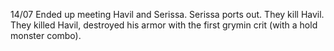14/07
Ended up meeting Havil and Serissa. Serissa ports out. They kill Havil.
They killed Havil, destroyed his armor with the first grymin crit (with a hold monster combo).